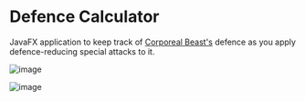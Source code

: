 # Defence Calculator
JavaFX application to keep track of [Corporeal Beast's](https://oldschool.runescape.wiki/w/Corporeal_Beast) defence as you apply defence-reducing special attacks to it.

![image](https://user-images.githubusercontent.com/6782987/156572366-10d072d3-a445-4156-975e-db4d78d6b238.png)

![image](https://user-images.githubusercontent.com/6782987/156572284-63b7598e-925f-4999-b410-504d7db22ecc.png)

